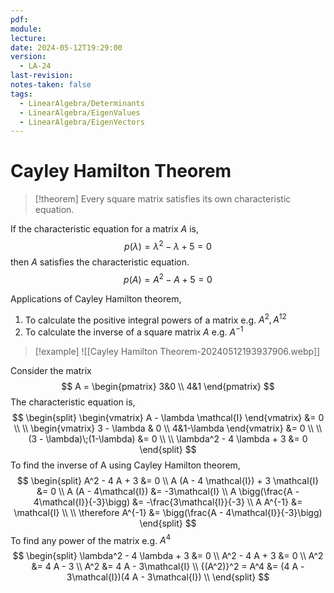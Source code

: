 ```yaml
---
pdf: 
module: 
lecture: 
date: 2024-05-12T19:29:00
version:
  - LA-24
last-revision: 
notes-taken: false
tags:
  - LinearAlgebra/Determinants
  - LinearAlgebra/EigenValues
  - LinearAlgebra/EigenVectors
---
```

# Cayley Hamilton Theorem
> [!theorem] 
> Every square matrix satisfies its own characteristic equation.

If the characteristic equation for a matrix $A$ is,
$$
p(\lambda) = \lambda^2 - \lambda + 5 = 0
$$
then $A$ satisfies the characteristic equation.
$$
p(A) = A^2 - A + 5 = 0
$$

Applications of Cayley Hamilton theorem,
1. To calculate the positive integral powers of a matrix e.g. $A^2, A^{12}$
2. To calculate the inverse of a square matrix $A$ e.g. $A^{-1}$

> [!example] 
![[Cayley Hamilton Theorem-20240512193937906.webp]]

Consider the matrix
$$
A = \begin{pmatrix}
3&0 \\
4&1
\end{pmatrix}
$$
The characteristic equation is,
$$
\begin{split}
\begin{vmatrix}
A - \lambda \mathcal{I}
\end{vmatrix} &= 0 \\ \\
\begin{vmatrix}
3 - \lambda & 0 \\
4&1-\lambda 
\end{vmatrix} &= 0 \\ \\
(3 - \lambda)\;(1-\lambda) &= 0 \\ \\
\lambda^2 - 4 \lambda + 3 &= 0
\end{split}
$$
To find the inverse of A using Cayley Hamilton theorem,
$$
\begin{split}
A^2 - 4 A + 3  &= 0 \\
A (A - 4 \mathcal{I}) + 3 \mathcal{I} &= 0 \\
A (A - 4\mathcal{I}) &= -3\mathcal{I} \\
A \bigg(\frac{A - 4\mathcal{I}}{-3}\bigg) &= -\frac{3\mathcal{I}}{-3} \\
A A^{-1} &= \mathcal{I} \\ \\
\therefore A^{-1} &= \bigg(\frac{A - 4\mathcal{I}}{-3}\bigg)
\end{split}
$$
To find any power of the matrix e.g. $A^4$
$$
\begin{split}
\lambda^2 - 4 \lambda + 3 &= 0 \\
A^2 - 4 A + 3 &= 0 \\
A^2 &= 4 A - 3 \\
A^2 &= 4 A - 3\mathcal{I} \\
{(A^2)}^2 = A^4 &= (4 A - 3\mathcal{I})(4 A - 3\mathcal{I}) \\
\end{split}
$$



